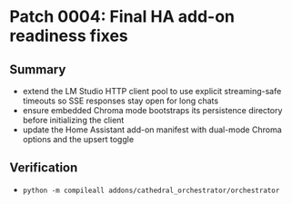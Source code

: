# Patch 0004: Final HA add-on readiness fixes

## Summary
- extend the LM Studio HTTP client pool to use explicit streaming-safe timeouts so SSE responses stay open for long chats
- ensure embedded Chroma mode bootstraps its persistence directory before initializing the client
- update the Home Assistant add-on manifest with dual-mode Chroma options and the upsert toggle

## Verification
- `python -m compileall addons/cathedral_orchestrator/orchestrator`
